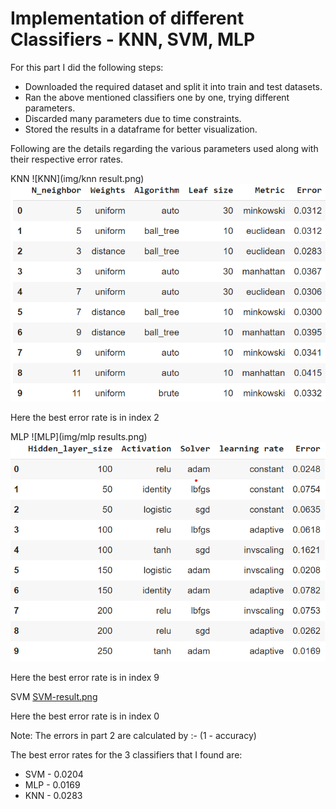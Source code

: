 # Implementation of different Classifiers - KNN, SVM, MLP

For this part I did the following steps:
- Downloaded the required dataset and split it into train and test datasets.
- Ran the above mentioned classifiers one by one, trying different parameters.
- Discarded many parameters due to time constraints.
- Stored the results in a dataframe for better visualization.

Following are the details regarding the various parameters used along with their respective error rates.

KNN
![KNN](img/knn result.png)
![KNN-result.png](https://github.com/Harshil2001/Neural-Networks-K-nearest-neighbors-and-SVMs/blob/main/img/knn%20result.png)

Here the best error rate is in index 2

MLP
![MLP](img/mlp results.png)
![MLP-result.png](https://github.com/Harshil2001/Neural-Networks-K-nearest-neighbors-and-SVMs/blob/main/img/mlp%20results.png)

Here the best error rate is in index 9

SVM
[SVM-result.png](https://github.com/Harshil2001/Neural-Networks-K-nearest-neighbors-and-SVMs/blob/main/img/svm%20results.png)

Here the best error rate is in index 0

Note: The errors in part 2 are calculated by :- (1 - accuracy)

The best error rates for the 3 classifiers that I found are:
- SVM - 0.0204
- MLP - 0.0169
- KNN - 0.0283
